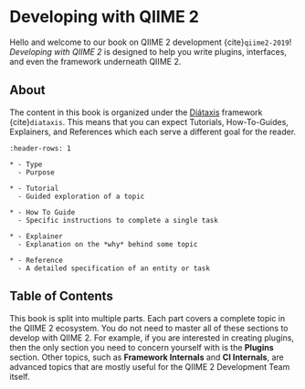 # Developing with QIIME 2

Hello and welcome to our book on QIIME 2 development {cite}`qiime2-2019`!
*Developing with QIIME 2* is designed to help you write plugins, interfaces, and even the framework underneath QIIME 2.

## About
The content in this book is organized under the [Diátaxis](https://diataxis.fr/) framework {cite}`diataxis`.
This means that you can expect Tutorials, How-To-Guides, Explainers, and References which each serve a different goal for the reader.

```{list-table}
:header-rows: 1

* - Type
  - Purpose

* - Tutorial
  - Guided exploration of a topic

* - How To Guide
  - Specific instructions to complete a single task

* - Explainer
  - Explanation on the *why* behind some topic

* - Reference
  - A detailed specification of an entity or task
```

## Table of Contents
This book is split into multiple parts.
Each part covers a complete topic in the QIIME 2 ecosystem.
You do not need to master all of these sections to develop with QIIME 2.
For example, if you are interested in creating plugins,
then the only section you need to concern yourself with is the **Plugins** section.
Other topics, such as **Framework Internals** and **CI Internals**,
are advanced topics that are mostly useful for the QIIME 2 Development Team itself.
```{tableofcontents}
```
